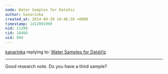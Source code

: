 ```yaml
---
node: Water Samples for DataViz
author: kanarinka
created_at: 2014-09-29 14:46:39 +0000
timestamp: 1412001999
nid: 11200
cid: 10460
uid: 994
---
```




[kanarinka](../profile/kanarinka) replying to: [Water Samples for DataViz](../notes/tati/09-29-2014/water-samples-for-dataviz)

----
Good research note. Do you have a third sample?